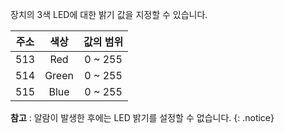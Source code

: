 장치의 3색 LED에 대한 밝기 값을 지정할 수 있습니다.

| 주소 | 색상  | 값의 범위 |
| :--: | :---: | :-------: |
| 513  | Red   | 0 ~ 255   |
| 514  | Green | 0 ~ 255   |
| 515  | Blue  | 0 ~ 255   |

**참고** : 알람이 발생한 후에는 LED 밝기를 설정할 수 없습니다.
{: .notice}
